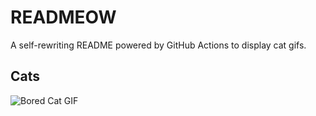 # READMEOW

A self-rewriting README powered by GitHub Actions to display cat gifs.

## Cats

![Bored Cat GIF](https://media1.giphy.com/media/mlvseq9yvZhba/200.gif?cid=9acd02dac5qq03h6e1c8sqe7g7irfotj4wwp0qc4hy3hjtnx&ep=v1_gifs_search&rid=200.gif&ct=g)

